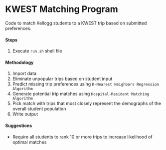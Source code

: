 # KWEST Matching Program
Code to match Kellogg students to a KWEST trip based on submitted preferences.

#### Steps
1. Execute `run.sh` shell file

#### Methodology
1. Import data
1. Eliminate unpopular trips based on student input
1. Predict missing trip preferences using `K-Nearest Neighbors Regression Algorithm`
1. Generate potential trip matches using `Hospital-Resident Matching Algorithm`
1. Pick match with trips that most closely represent the demographs of the overall student population
1. Write output

#### Suggestions
- Require all students to rank 10 or more trips to increase likelihood of optimal matches

